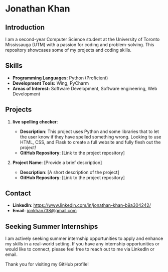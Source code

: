 # Jonathan Khan

## Introduction
I am a second-year Computer Science student at the University of Toronto Mississauga (UTM)
with a passion for coding and problem-solving. This repository showcases some of my projects and coding skills.

## Skills
- **Programming Languages:** Python (Proficient)
- **Development Tools:** Wing, PyCharm
- **Areas of Interest:** Software Development, Software engineering, Web Development

## Projects
1. **live spelling checker**: 
   - **Description**: This project uses Python and some libraries that to let the user know if they have spelled something wrong.
                      Looking to use HTML, CSS, and Flask to create a full website and fully flesh out the project!
   - **GitHub Repository**: [Link to the project repository]
   
2. **Project Name**: [Provide a brief description]
   - **Description**: [A short description of the project]
   - **GitHub Repository**: [Link to the project repository]

## Contact
- **LinkedIn**: https://www.linkedin.com/in/jonathan-khan-b9a304242/
- **Email**: jonkhan738@gmail.com

## Seeking Summer Internships
I am actively seeking summer internship opportunities to apply and enhance my skills in a real-world setting. 
If you have any internship opportunities or would like to connect, please feel free to reach out to me via LinkedIn or email.

Thank you for visiting my GitHub profile!
